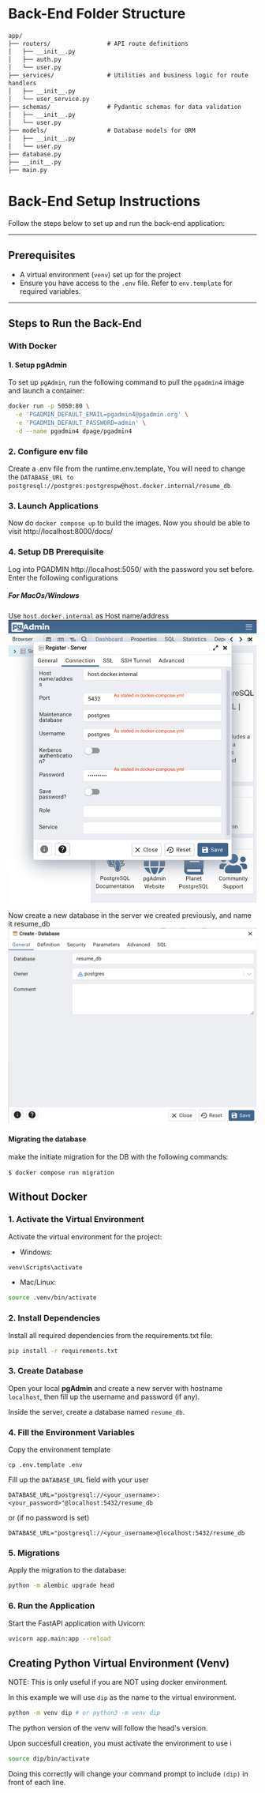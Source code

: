 # Back-End Folder Structure

```plaintext
app/
├── routers/                # API route definitions
│   ├── __init__.py
│   ├── auth.py
│   └── user.py
├── services/               # Utilities and business logic for route handlers
│   ├── __init__.py
│   └── user_service.py
├── schemas/                # Pydantic schemas for data validation
│   ├── __init__.py
│   └── user.py
├── models/                 # Database models for ORM
│   ├── __init__.py
│   └── user.py
├── database.py 
├── __init__.py
├── main.py
```

# Back-End Setup Instructions

Follow the steps below to set up and run the back-end application:

---

## **Prerequisites**

- A virtual environment (`venv`) set up for the project
- Ensure you have access to the `.env` file. Refer to `env.template` for required variables.

---

## **Steps to Run the Back-End**

### **With Docker**

#### 1. **Setup pgAdmin**

To set up `pgAdmin`, run the following command to pull the `pgadmin4` image and launch a container:

```bash
docker run -p 5050:80 \
  -e 'PGADMIN_DEFAULT_EMAIL=pgadmin4@pgadmin.org' \
  -e 'PGADMIN_DEFAULT_PASSWORD=admin' \
  -d --name pgadmin4 dpage/pgadmin4
```

### 2. Configure env file
Create a .env file from the runtime.env.template, You will need to change the `DATABASE_URL to
postgresql://postgres:postgrespw@host.docker.internal/resume_db`

### 3. Launch Applications
Now do `docker compose up` to build the images. Now you should be able to visit http://localhost:8000/docs/

### 4. Setup DB Prerequisite
Log into PGADMIN http://localhost:5050/ with the password you set before. Enter the following configurations

##### For MacOs/Windows
Use `host.docker.internal` as Host name/address
![pgadmin](img/pgadmin.png)

Now create a new database in the server we created previously, and name it resume_db
![db](img/db.png)

#### Migrating the database
make the initiate migration for the DB with the following commands: 

`$ docker compose run migration`



## Without Docker
### 1. Activate the Virtual Environment
Activate the virtual environment for the project:

- Windows: 
```bash
venv\Scripts\activate
```
- Mac/Linux: 
```bash
source .venv/bin/activate
```
### 2. Install Dependencies
Install all required dependencies from the requirements.txt file:

```bash
pip install -r requirements.txt
```

### 3. Create Database
Open your local **pgAdmin** and create a new server with hostname ```localhost```, then fill up the username and password (if any).

Inside the server, create a database named ```resume_db```.

### 4. Fill the Environment Variables
Copy the environment template
```
cp .env.template .env
```
Fill up the ```DATABASE_URL``` field with your user
```
DATABASE_URL="postgresql://<your_username>:<your_password>"@localhost:5432/resume_db
```
or (if no password is set)
```
DATABASE_URL="postgresql://<your_username>@localhost:5432/resume_db
```

### 5. Migrations
Apply the migration to the database:

```bash
python -m alembic upgrade head
```

### 6. Run the Application
Start the FastAPI application with Uvicorn:
```bash
uvicorn app.main:app --reload
```

## Creating Python Virtual Environment (Venv)
NOTE: This is only useful if you are NOT using docker environment.

In this example we will use ```dip``` as the name to the virtual environment.

``` bash
python -m venv dip # or python3 -m venv dip
```
The python version of the venv will follow the head's version.

Upon succesfull creation, you must activate the environment to use i
```bash
source dip/bin/activate
```

Doing this correctly will change your command prompt to include ```(dip)``` in front of each line.